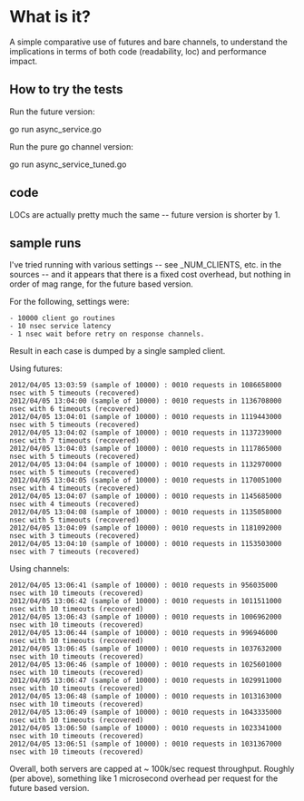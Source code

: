 # What is it?

A simple comparative use of futures and bare channels, to understand the implications in terms of both
code (readability, loc) and performance impact.

## How to try the tests

Run the future version:

   go run async_service.go

Run the pure go channel version:

   go run async_service_tuned.go

## code

LOCs are actually pretty much the same -- future version is shorter by 1.


## sample runs

I've tried running with various settings -- see _NUM_CLIENTS, etc. in the sources -- and it appears that there is a
fixed cost overhead, but nothing in order of mag range, for the future based version.

For the following, settings were:

	- 10000 client go routines
	- 10 nsec service latency
	- 1 nsec wait before retry on response channels.

Result in each case is dumped by a single sampled client.

Using futures:

	2012/04/05 13:03:59 (sample of 10000) : 0010 requests in 1086658000 nsec with 5 timeouts (recovered)
	2012/04/05 13:04:00 (sample of 10000) : 0010 requests in 1136708000 nsec with 6 timeouts (recovered)
	2012/04/05 13:04:01 (sample of 10000) : 0010 requests in 1119443000 nsec with 5 timeouts (recovered)
	2012/04/05 13:04:02 (sample of 10000) : 0010 requests in 1137239000 nsec with 7 timeouts (recovered)
	2012/04/05 13:04:03 (sample of 10000) : 0010 requests in 1117865000 nsec with 5 timeouts (recovered)
	2012/04/05 13:04:04 (sample of 10000) : 0010 requests in 1132970000 nsec with 5 timeouts (recovered)
	2012/04/05 13:04:05 (sample of 10000) : 0010 requests in 1170051000 nsec with 4 timeouts (recovered)
	2012/04/05 13:04:07 (sample of 10000) : 0010 requests in 1145685000 nsec with 4 timeouts (recovered)
	2012/04/05 13:04:08 (sample of 10000) : 0010 requests in 1135058000 nsec with 5 timeouts (recovered)
	2012/04/05 13:04:09 (sample of 10000) : 0010 requests in 1181092000 nsec with 3 timeouts (recovered)
	2012/04/05 13:04:10 (sample of 10000) : 0010 requests in 1153503000 nsec with 7 timeouts (recovered)

Using channels:

	2012/04/05 13:06:41 (sample of 10000) : 0010 requests in 956035000 nsec with 10 timeouts (recovered)
	2012/04/05 13:06:42 (sample of 10000) : 0010 requests in 1011511000 nsec with 10 timeouts (recovered)
	2012/04/05 13:06:43 (sample of 10000) : 0010 requests in 1006962000 nsec with 10 timeouts (recovered)
	2012/04/05 13:06:44 (sample of 10000) : 0010 requests in 996946000 nsec with 10 timeouts (recovered)
	2012/04/05 13:06:45 (sample of 10000) : 0010 requests in 1037632000 nsec with 10 timeouts (recovered)
	2012/04/05 13:06:46 (sample of 10000) : 0010 requests in 1025601000 nsec with 10 timeouts (recovered)
	2012/04/05 13:06:47 (sample of 10000) : 0010 requests in 1029911000 nsec with 10 timeouts (recovered)
	2012/04/05 13:06:48 (sample of 10000) : 0010 requests in 1013163000 nsec with 10 timeouts (recovered)
	2012/04/05 13:06:49 (sample of 10000) : 0010 requests in 1043335000 nsec with 10 timeouts (recovered)
	2012/04/05 13:06:50 (sample of 10000) : 0010 requests in 1023341000 nsec with 10 timeouts (recovered)
	2012/04/05 13:06:51 (sample of 10000) : 0010 requests in 1031367000 nsec with 10 timeouts (recovered)

Overall, both servers are capped at ~ 100k/sec request throughput.
Roughly (per above), something like 1 microsecond overhead per request for the future based version.